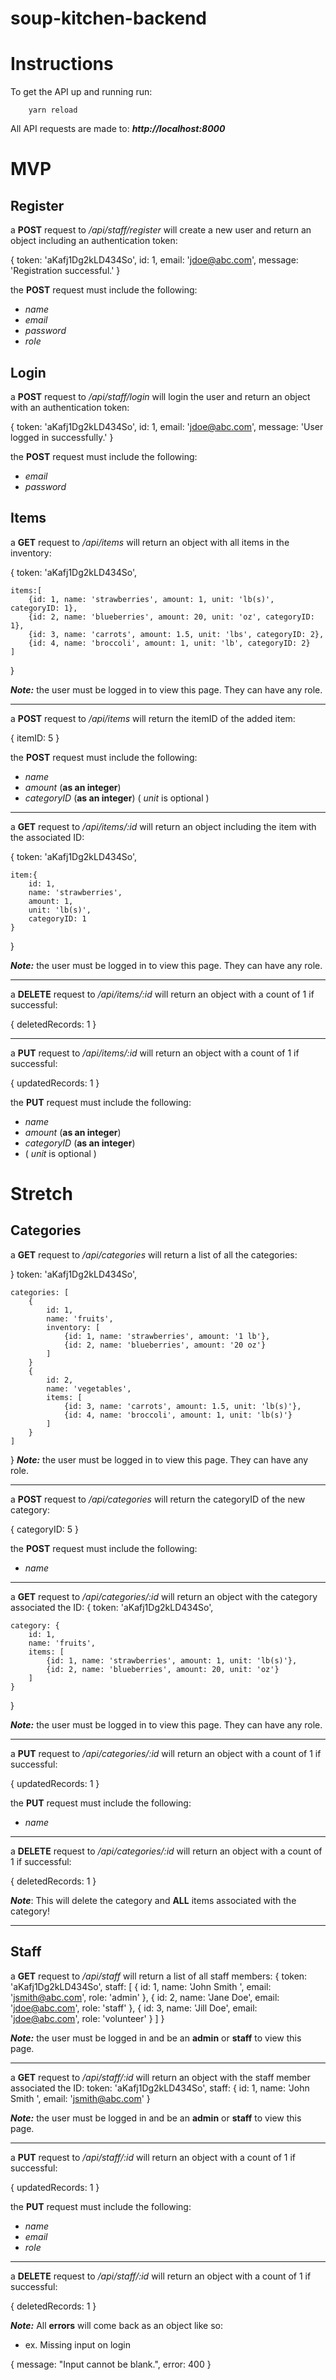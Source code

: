# soup-kitchen-backend

# Instructions

To get the API up and running run:

```console
    yarn reload
```

All API requests are made to: ***http://localhost:8000***

# MVP

## Register

a **POST** request to */api/staff/register* will create a new user and return an object including an authentication token:

{
    token: 'aKafj1Dg2kLD434So',
    id: 1,
    email: 'jdoe@abc.com',
    message: 'Registration successful.'
}

the **POST** request must include the following:

- *name*
- *email*
- *password*
- *role*


## Login

a **POST** request to */api/staff/login* will login the user and return an object with an authentication token:

{
    token: 'aKafj1Dg2kLD434So',
    id: 1,
    email: 'jdoe@abc.com',
    message: 'User logged in successfully.'
}

the **POST** request must include the following:

- *email*
- *password*


## Items

a **GET** request to */api/items* will return an object with all items in the inventory:

{
    token: 'aKafj1Dg2kLD434So',

    items:[
        {id: 1, name: 'strawberries', amount: 1, unit: 'lb(s)', categoryID: 1},
        {id: 2, name: 'blueberries', amount: 20, unit: 'oz', categoryID: 1},
        {id: 3, name: 'carrots', amount: 1.5, unit: 'lbs', categoryID: 2},
        {id: 4, name: 'broccoli', amount: 1, unit: 'lb', categoryID: 2}
    ]
}    

***Note:*** the user must be logged in to view this page. They can have any role.

----------------------------------------------------
a **POST** request to */api/items* will return the itemID of the added item:

{
    itemID: 5
}

the **POST** request must include the following:

- *name*
- *amount* (**as an integer**)
- *categoryID* (**as an integer**)
( *unit* is optional )



----------------------------------------------------
a **GET** request to */api/items/:id* will return an object including the item with the associated ID:

{
    token: 'aKafj1Dg2kLD434So',

    item:{
        id: 1,
        name: 'strawberries',
        amount: 1, 
        unit: 'lb(s)',
        categoryID: 1
    }
}    

***Note:*** the user must be logged in to view this page. They can have any role.

----------------------------------------------------
a **DELETE** request to */api/items/:id* will return an object with a count of 1 if successful:

{
    deletedRecords: 1
}

----------------------------------------------------
a **PUT** request to */api/items/:id* will return an object with a count of 1 if successful:

{
    updatedRecords: 1
}

the **PUT** request must include the following:

- *name*
- *amount* (**as an integer**)
- *categoryID* (**as an integer**)
- ( *unit* is optional )



# Stretch

## Categories

a **GET** request to */api/categories* will return a list of all the categories:

}
    token: 'aKafj1Dg2kLD434So',

    categories: [
        {
            id: 1,
            name: 'fruits',
            inventory: [
                {id: 1, name: 'strawberries', amount: '1 lb'},
                {id: 2, name: 'blueberries', amount: '20 oz'}
            ]
        }
        {
            id: 2,
            name: 'vegetables',
            items: [
                {id: 3, name: 'carrots', amount: 1.5, unit: 'lb(s)'},
                {id: 4, name: 'broccoli', amount: 1, unit: 'lb(s)'}
            ]
        }
    ]
}
***Note:*** the user must be logged in to view this page. They can have any role.

----------------------------------------------------
a **POST** request to */api/categories* will return the categoryID of the new category:

{
    categoryID: 5
}

the **POST** request must include the following:
- *name*

------------------------------------------------------
a **GET** request to */api/categories/:id* will return an object with the category associated the ID:
{
    token: 'aKafj1Dg2kLD434So',

    category: {
        id: 1,
        name: 'fruits',
        items: [
            {id: 1, name: 'strawberries', amount: 1, unit: 'lb(s)'},
            {id: 2, name: 'blueberries', amount: 20, unit: 'oz'}
        ]
    }
}

***Note:*** the user must be logged in to view this page. They can have any role.

------------------------------------------------------
a **PUT** request to */api/categories/:id* will return an object with a count of 1 if successful:

{
    updatedRecords: 1
}

the **PUT** request must include the following:
- *name*

------------------------------------------------------
a **DELETE** request to */api/categories/:id* will return an object with a count of 1 if successful:

{
    deletedRecords: 1
}

***Note***: This will delete the category and **ALL** items associated with the category!

-------------------------------------------------------
## Staff

a **GET** request to */api/staff* will return a list of all staff members:
{
    token: 'aKafj1Dg2kLD434So',
    staff: [
        {
            id: 1,
            name: 'John Smith ',
            email: 'jsmith@abc.com',
            role: 'admin'
        },
        {
            id: 2,
            name: 'Jane Doe',
            email: 'jdoe@abc.com',
            role: 'staff'
        },
        {
            id: 3,
            name: 'Jill Doe',
            email: 'jdoe@abc.com',
            role: 'volunteer'
        }
    ]
} 

***Note:*** the user must be logged in and be an **admin** or **staff** to view this page.

----------------------------------------------------
a **GET** request to */api/staff/:id* will return an object with the staff member associated the ID:
token: 'aKafj1Dg2kLD434So',
staff: {
    id: 1,
    name: 'John Smith ',
    email: 'jsmith@abc.com'
}

***Note:*** the user must be logged in and be an **admin** or **staff** to view this page.

------------------------------------------------------
a **PUT** request to */api/staff/:id* will return an object with a count of 1 if successful:

{
    updatedRecords: 1
}

the **PUT** request must include the following:
- *name*
- *email*
- *role*

------------------------------------------------------
a **DELETE** request to */api/staff/:id* will return an object with a count of 1 if successful:

{
    deletedRecords: 1
}

***Note:*** All **errors** will come back as an object like so: 

- ex. Missing input on login

{
    message: "Input cannot be blank.",
    error: 400
}

